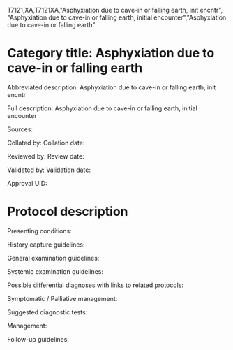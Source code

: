 T7121,XA,T7121XA,"Asphyxiation due to cave-in or falling earth, init encntr", "Asphyxiation due to cave-in or falling earth, initial encounter","Asphyxiation due to cave-in or falling earth"
# Category title: Asphyxiation due to cave-in or falling earth

Abbreviated description: Asphyxiation due to cave-in or falling earth, init encntr

Full description: Asphyxiation due to cave-in or falling earth, initial encounter

Sources:

Collated by:
Collation date:

Reviewed by:
Review date:

Validated by:
Validation date:

Approval UID:

# Protocol description

Presenting conditions:

History capture guidelines:

General examination guidelines:

Systemic examination guidelines:

Possible differential diagnoses with links to related protocols:

Symptomatic / Palliative management:

Suggested diagnostic tests:

Management:

Follow-up guidelines:
